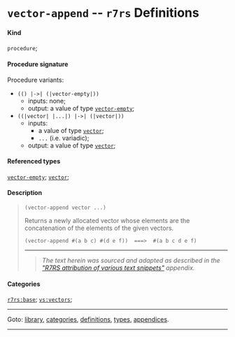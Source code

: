 

<a id='definition__r7rs__vector-append'></a>

# `vector-append` -- `r7rs` Definitions


#### Kind

`procedure`;


#### Procedure signature

Procedure variants:
 * `(() |->| (|vector-empty|))`
   * inputs: none;
   * output: a value of type [`vector-empty`](../../r7rs/types/vector-empty.md#type__r7rs__vector-empty);
 * `((|vector| |...|) |->| (|vector|))`
   * inputs:
     * a value of type [`vector`](../../r7rs/types/vector.md#type__r7rs__vector);
     * `...` (i.e. variadic);
   * output: a value of type [`vector`](../../r7rs/types/vector.md#type__r7rs__vector);


#### Referenced types

[`vector-empty`](../../r7rs/types/vector-empty.md#type__r7rs__vector-empty);
[`vector`](../../r7rs/types/vector.md#type__r7rs__vector);


#### Description

> ````
> (vector-append vector ...)
> ````
> 
> 
> Returns a newly allocated vector whose elements are the concatenation
> of the elements of the given vectors.
> 
> ````
> (vector-append #(a b c) #(d e f))  ===>  #(a b c d e f)
> ````
> 
> 
> ----
> > *The text herein was sourced and adapted as described in the ["R7RS attribution of various text snippets"](../../r7rs/appendices/attribution.md#appendix__r7rs__attribution) appendix.*


#### Categories

[`r7rs:base`](../../r7rs/categories/r7rs_3a_base.md#category__r7rs__r7rs_3a_base);
[`vs:vectors`](../../r7rs/categories/vs_3a_vectors.md#category__r7rs__vs_3a_vectors);

----

Goto: [library](../../r7rs/_index.md#library__r7rs), [categories](../../r7rs/categories/_index.md#toc__r7rs__categories), [definitions](../../r7rs/definitions/_index.md#toc__r7rs__definitions), [types](../../r7rs/types/_index.md#toc__r7rs__types), [appendices](../../r7rs/appendices/_index.md#toc__r7rs__appendices).

----

